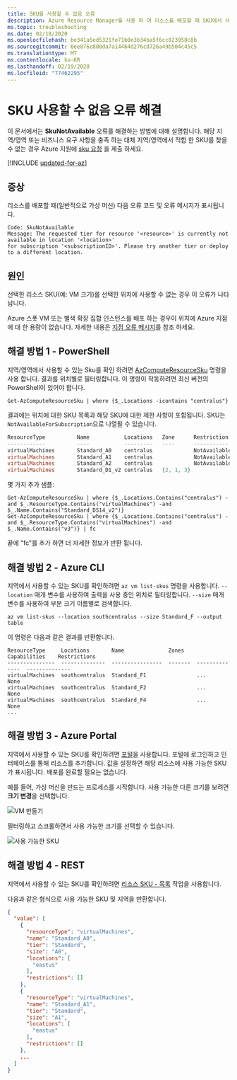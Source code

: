 ```yaml
---
title: SKU를 사용할 수 없음 오류
description: Azure Resource Manager를 사용 하 여 리소스를 배포할 때 SKU에서 사용할 수 없음 오류 문제를 해결 하는 방법을 설명 합니다.
ms.topic: troubleshooting
ms.date: 02/18/2020
ms.openlocfilehash: be341a5ed5321fe71b0e3b34ba5f6cc823958c8b
ms.sourcegitcommit: 6ee876c800da7a14464d276cd726a49b504c45c5
ms.translationtype: MT
ms.contentlocale: ko-KR
ms.lasthandoff: 02/19/2020
ms.locfileid: "77462295"
---
```

# <a name="resolve-errors-for-sku-not-available"></a>SKU 사용할 수 없음 오류 해결

이 문서에서는 **SkuNotAvailable** 오류를 해결하는 방법에 대해 설명합니다. 해당 지역/영역 또는 비즈니스 요구 사항을 충족 하는 대체 지역/영역에서 적합 한 SKU를 찾을 수 없는 경우 Azure 지원에 [sku 요청](https://aka.ms/skurestriction) 을 제출 하세요.

[!INCLUDE [updated-for-az](../../../includes/updated-for-az.md)]

## <a name="symptom"></a>증상

리소스를 배포할 때(일반적으로 가상 머신) 다음 오류 코드 및 오류 메시지가 표시됩니다.

```
Code: SkuNotAvailable
Message: The requested tier for resource '<resource>' is currently not available in location '<location>'
for subscription '<subscriptionID>'. Please try another tier or deploy to a different location.
```

## <a name="cause"></a>원인

선택한 리소스 SKU(예: VM 크기)를 선택한 위치에 사용할 수 없는 경우 이 오류가 나타납니다.

Azure 스폿 VM 또는 별색 확장 집합 인스턴스를 배포 하는 경우이 위치에 Azure 지점에 대 한 용량이 없습니다. 자세한 내용은 [지점 오류 메시지](../../virtual-machines/error-codes-spot.md)를 참조 하세요.

## <a name="solution-1---powershell"></a>해결 방법 1 - PowerShell

지역/영역에서 사용할 수 있는 Sku를 확인 하려면 [AzComputeResourceSku](/powershell/module/az.compute/get-azcomputeresourcesku) 명령을 사용 합니다. 결과를 위치별로 필터링합니다. 이 명령이 작동하려면 최신 버전의 PowerShell이 있어야 합니다.

```azurepowershell-interactive
Get-AzComputeResourceSku | where {$_.Locations -icontains "centralus"}
```

결과에는 위치에 대한 SKU 목록과 해당 SKU에 대한 제한 사항이 포함됩니다. SKU는 `NotAvailableForSubscription`으로 나열될 수 있습니다.

```powershell
ResourceType          Name           Locations   Zone      Restriction                      Capability           Value
------------          ----           ---------   ----      -----------                      ----------           -----
virtualMachines       Standard_A0    centralus             NotAvailableForSubscription      MaxResourceVolumeMB   20480
virtualMachines       Standard_A1    centralus             NotAvailableForSubscription      MaxResourceVolumeMB   71680
virtualMachines       Standard_A2    centralus             NotAvailableForSubscription      MaxResourceVolumeMB  138240
virtualMachines       Standard_D1_v2 centralus   {2, 1, 3}                                  MaxResourceVolumeMB
```

몇 가지 추가 샘플:

```azurepowershell-interactive
Get-AzComputeResourceSku | where {$_.Locations.Contains("centralus") -and $_.ResourceType.Contains("virtualMachines") -and $_.Name.Contains("Standard_DS14_v2")}
Get-AzComputeResourceSku | where {$_.Locations.Contains("centralus") -and $_.ResourceType.Contains("virtualMachines") -and $_.Name.Contains("v3")} | fc
```

끝에 "fc"를 추가 하면 더 자세한 정보가 반환 됩니다.

## <a name="solution-2---azure-cli"></a>해결 방법 2 - Azure CLI

지역에서 사용할 수 있는 SKU를 확인하려면 `az vm list-skus` 명령을 사용합니다. `--location` 매개 변수를 사용하여 출력을 사용 중인 위치로 필터링합니다. `--size` 매개 변수를 사용하여 부분 크기 이름별로 검색합니다.

```azurecli-interactive
az vm list-skus --location southcentralus --size Standard_F --output table
```

이 명령은 다음과 같은 결과를 반환합니다.

```azurecli
ResourceType     Locations       Name              Zones    Capabilities    Restrictions
---------------  --------------  ----------------  -------  --------------  --------------
virtualMachines  southcentralus  Standard_F1                ...             None
virtualMachines  southcentralus  Standard_F2                ...             None
virtualMachines  southcentralus  Standard_F4                ...             None
...
```


## <a name="solution-3---azure-portal"></a>해결 방법 3 - Azure Portal

지역에서 사용할 수 있는 SKU를 확인하려면 [포털](https://portal.azure.com)을 사용합니다. 포털에 로그인하고 인터페이스를 통해 리소스를 추가합니다. 값을 설정하면 해당 리소스에 사용 가능한 SKU가 표시됩니다. 배포를 완료할 필요는 없습니다.

예를 들어, 가상 머신을 만드는 프로세스를 시작합니다. 사용 가능한 다른 크기를 보려면 **크기 변경**을 선택합니다.

![VM 만들기](./media/error-sku-not-available/create-vm.png)

필터링하고 스크롤하면서 사용 가능한 크기를 선택할 수 있습니다.

![사용 가능한 SKU](./media/error-sku-not-available/available-sizes.png)

## <a name="solution-4---rest"></a>해결 방법 4 - REST

지역에서 사용할 수 있는 SKU를 확인하려면 [리소스 SKU - 목록](/rest/api/compute/resourceskus/list) 작업을 사용합니다.

다음과 같은 형식으로 사용 가능한 SKU 및 지역을 반환합니다.

```json
{
  "value": [
    {
      "resourceType": "virtualMachines",
      "name": "Standard_A0",
      "tier": "Standard",
      "size": "A0",
      "locations": [
        "eastus"
      ],
      "restrictions": []
    },
    {
      "resourceType": "virtualMachines",
      "name": "Standard_A1",
      "tier": "Standard",
      "size": "A1",
      "locations": [
        "eastus"
      ],
      "restrictions": []
    },
    ...
  ]
}
```

